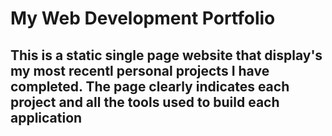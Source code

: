 # My Web Development Portfolio

## This is a static single page website that display's my most recentl personal projects I have completed. The page clearly indicates each project and all the tools used to build each application

